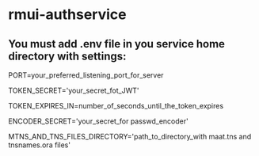 # rmui-authservice

## You must add .env file in you service home directory with settings:

PORT=your_preferred_listening_port_for_server

TOKEN_SECRET='your_secret_fot_JWT'

TOKEN_EXPIRES_IN=number_of_seconds_until_the_token_expires

ENCODER_SECRET='your_secret_for passwd_encoder'

MTNS_AND_TNS_FILES_DIRECTORY='path_to_directory_with maat.tns and tnsnames.ora files'
